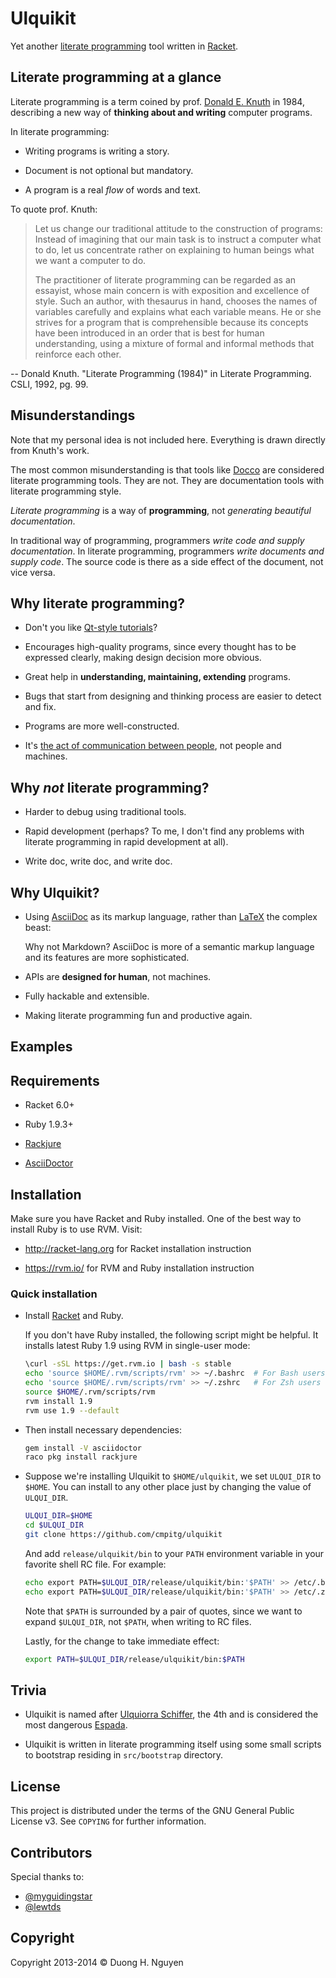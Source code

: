 # Ulquikit #

Yet another
[literate programming](http://en.wikipedia.org/wiki/Literate_programming) tool
written in [Racket](http://racket-lang.org/).

## Literate programming at a glance ##

Literate programming is a term coined by
prof. [Donald E. Knuth](http://en.wikipedia.org/wiki/Donald_Knuth) in 1984,
describing a new way of **thinking about and writing** computer programs.

In literate programming:

* Writing programs is writing a story.

* Document is not optional but mandatory.

* A program is a real *flow* of words and text.

To quote prof. Knuth:

> Let us change our traditional attitude to the construction of programs:
> Instead of imagining that our main task is to instruct a computer what to
> do, let us concentrate rather on explaining to human beings what we want a
> computer to do.
>
> The practitioner of literate programming can be regarded as an essayist,
> whose main concern is with exposition and excellence of style. Such an
> author, with thesaurus in hand, chooses the names of variables carefully and
> explains what each variable means. He or she strives for a program that is
> comprehensible because its concepts have been introduced in an order that is
> best for human understanding, using a mixture of formal and informal methods
> that reinforce each other.

-- Donald Knuth. "Literate Programming (1984)" in Literate Programming. CSLI,
1992, pg. 99.

## Misunderstandings ##

Note that my personal idea is not included here.  Everything is drawn directly
from Knuth's work.

The most common misunderstanding is that tools like
[Docco](http://jashkenas.github.io/docco/) are considered literate programming
tools.  They are not.  They are documentation tools with literate programming
style.

*Literate programming* is a way of **programming**, not *generating beautiful
documentation*.

In traditional way of programming, programmers *write code and supply
documentation*.  In literate programming, programmers *write documents and
supply code*.  The source code is there as a side effect of the document, not
vice versa.

## Why literate programming? ##

* Don't you like
  [Qt-style tutorials](http://qt-project.org/doc/qt-5.0/qtdoc/qtexamplesandtutorials.html)?

* Encourages high-quality programs, since every thought has to be expressed
  clearly, making design decision more obvious.

* Great help in **understanding, maintaining, extending** programs.

* Bugs that start from designing and thinking process are easier to detect and
  fix.

* Programs are more well-constructed.

* It's
  [the act of communication between people](https://www.youtube.com/watch?v=Av0PQDVTP4A),
  not people and machines.

## Why *not* literate programming? ##

* Harder to debug using traditional tools.

* Rapid development (perhaps?  To me, I don't find any problems with literate
  programming in rapid development at all).

* Write doc, write doc, and write doc.

## Why Ulquikit? ##

* Using [AsciiDoc](http://asciidoc.org/) as its markup language, rather than
  [LaTeX](http://en.wikipedia.org/wiki/LaTeX) the complex beast:

  Why not Markdown?  AsciiDoc is more of a semantic markup language and its
  features are more sophisticated.

* APIs are **designed for human**, not machines.

* Fully hackable and extensible.

* Making literate programming fun and productive again.

## Examples ##

## Requirements ##

* Racket 6.0+

* Ruby 1.9.3+

* [Rackjure](https://github.com/greghendershott/rackjure)

* [AsciiDoctor](http://asciidoctor.org/)

## Installation ##

Make sure you have Racket and Ruby installed.  One of the best way to install
Ruby is to use RVM.  Visit:

* http://racket-lang.org for Racket installation instruction

* https://rvm.io/ for RVM and Ruby installation instruction

### Quick installation ###

* Install [Racket](http://racket-lang.org/download/) and Ruby.

  If you don't have Ruby installed, the following script might be helpful.
  It installs latest Ruby 1.9 using RVM in single-user mode:

  ```sh
  \curl -sSL https://get.rvm.io | bash -s stable
  echo 'source $HOME/.rvm/scripts/rvm' >> ~/.bashrc  # For Bash users
  echo 'source $HOME/.rvm/scripts/rvm' >> ~/.zshrc   # For Zsh users
  source $HOME/.rvm/scripts/rvm
  rvm install 1.9
  rvm use 1.9 --default
  ```

* Then install necessary dependencies:

  ```sh
  gem install -V asciidoctor
  raco pkg install rackjure
  ```

* Suppose we're installing Ulquikit to `$HOME/ulquikit`, we set `ULQUI_DIR` to
  `$HOME`.  You can install to any other place just by changing the value of
  `ULQUI_DIR`.


  ```sh
  ULQUI_DIR=$HOME
  cd $ULQUI_DIR
  git clone https://github.com/cmpitg/ulquikit
  ```

  And add `release/ulquikit/bin` to your `PATH` environment variable in your
  favorite shell RC file.  For example:

  ```sh
  echo export PATH=$ULQUI_DIR/release/ulquikit/bin:'$PATH' >> /etc/.bashrc  # For Bash users
  echo export PATH=$ULQUI_DIR/release/ulquikit/bin:'$PATH' >> /etc/.zshrc   # For Zsh users
  ```

  Note that `$PATH` is surrounded by a pair of quotes, since we want to expand
  `$ULQUI_DIR`, not `$PATH`, when writing to RC files.

  Lastly, for the change to take immediate effect:

  ```sh
  export PATH=$ULQUI_DIR/release/ulquikit/bin:$PATH
  ```

## Trivia ##

* Ulquikit is named after
  [Ulquiorra Schiffer](http://en.wikipedia.org/wiki/Ulquiorra#Ulquiorra_Schiffer),
  the 4th and is considered the most dangerous
  [Espada](http://en.wikipedia.org/wiki/Ulquiorra#Espada).

* Ulquikit is written in literate programming itself using some small scripts
  to bootstrap residing in `src/bootstrap` directory.

## License ##

This project is distributed under the terms of the GNU General Public
License v3.  See `COPYING` for further information.

## Contributors ##

Special thanks to:

* [@myguidingstar](https://github.com/myguidingstar)
* [@lewtds](https://github.com/lewtds)

## Copyright ##

Copyright 2013-2014 © Duong H. Nguyen <cmpitg AT gmailDOTcom>
